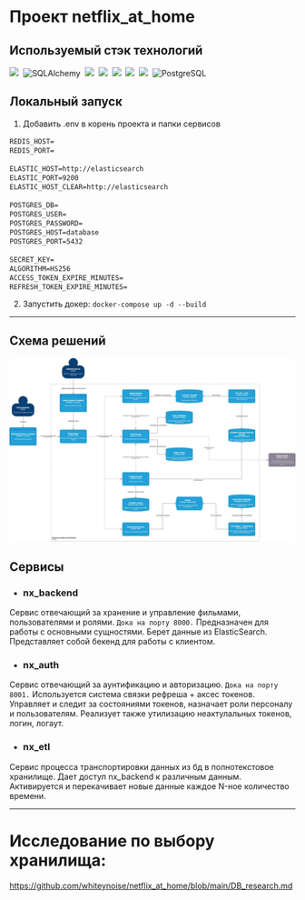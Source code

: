 # Проект netflix_at_home

## Используемый стэк технологий
<div>
    <img src="https://img.shields.io/badge/FastAPI-005571?style=flat&logo=fastapi"/>&nbsp;
    <img src="https://img.shields.io/badge/SqlAlchemy-%2307405e.svg?&style=flat&logo=SqlAlchemy&logoColor=white"alt="SQLAlchemy"/>&nbsp;
    <img src="https://img.shields.io/badge/docker-%230db7ed.svg?style=flat&logo=docker&logoColor=white"/>&nbsp;
    <img src="https://img.shields.io/badge/-Swagger-%23Clojure?style=flat&logo=swagger&logoColor=white"/>&nbsp;
    <img src="https://img.shields.io/badge/Alembic-%23075e.svg?&style=flat&logo=Alembic&logoColor=white"/>&nbsp;
    <img src="https://img.shields.io/badge/Pydantic-%23e75e.svg?&style=flat&logo=Alembic&logoColor=white"/>&nbsp;
    <img src="https://img.shields.io/badge/JWT-black?style=flat&logo=JSON%20web%20tokens"/>&nbsp;
    <img src="https://img.shields.io/badge/PostgreSQL-%23316192.svg?style=flat&logo=postgresql&logoColor=white" title="PostgreSQL" alt="PostgreSQL"/>&nbsp;
</div>

##  Локальный запуск

1) Добавить .env в корень проекта и папки сервисов
```
REDIS_HOST=
REDIS_PORT=

ELASTIC_HOST=http://elasticsearch
ELASTIC_PORT=9200
ELASTIC_HOST_CLEAR=http://elasticsearch

POSTGRES_DB=
POSTGRES_USER=
POSTGRES_PASSWORD=
POSTGRES_HOST=database
POSTGRES_PORT=5432

SECRET_KEY=
ALGORITHM=HS256
ACCESS_TOKEN_EXPIRE_MINUTES=
REFRESH_TOKEN_EXPIRE_MINUTES=
```
2. Запустить докер: ```docker-compose up -d --build```

---

## Схема решений
![схема](https://github.com/whiteynoise/netflix_at_home/blob/main/schema_.jpg)

## Сервисы

+ ### nx_backend
Сервис отвечающий за хранение и управление фильмами, пользователями и ролями. ```Дока на порту 8000.``` 
Предназначен для работы с основными сущностями. Берет данные из ElasticSearch.
Представляет собой бекенд для работы с клиентом.

+ ### nx_auth
Сервис отвечающий за аунтификацию и авторизацию. ```Дока на порту 8001.``` 
Используется система связки рефреша + аксес токенов. Управляет и следит за состояниями токенов, назначает роли персоналу и
пользователям. Реализует также утилизацию неактулальных токенов, логин, логаут.

+ ### nx_etl
Сервис процесса транспортировки данных из бд в полнотекстовое хранилище. Дает 
доступ nx_backend к различным данным. Активируется и перекачивает новые данные 
каждое N-ное количество времени.


---
# Исследование по выбору хранилища:
https://github.com/whiteynoise/netflix_at_home/blob/main/DB_research.md
